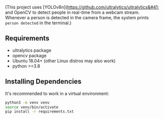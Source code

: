 (This project uses [YOLOv8n]&#40;https://github.com/ultralytics/ultralytics&#41; and 
OpenCV to detect people in real-time from a webcam stream. Whenever a person is detected in the camera frame, 
the system prints `person detected` in the terminal.)

## Requirements

- ultralytics package
- opencv package 
- Ubuntu 18.04+ (other Linux distros may also work)
- python >=3.8

## Installing Dependencies

It's recommended to work in a virtual environment:

```bash
python3 -m venv venv
source venv/bin/activate
pip install -r requirements.txt

